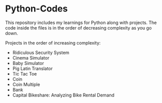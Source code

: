 # Python-Codes
This repository includes my learnings for Python along with projects. The code inside the files is in the order of decreasing complexity as you go down. 

Projects in the order of increasing complexity:
* Ridiculous Security System
* Cinema Simulator
* Baby Simulator
* Pig Latin Translator
* Tic Tac Toe
* Coin
* Coin Multiple
* Bank
* Capital Bikeshare: Analyzing Bike Rental Demand
